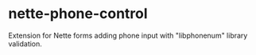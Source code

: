 # nette-phone-control
Extension for Nette forms adding phone input with "libphonenum" library validation.
